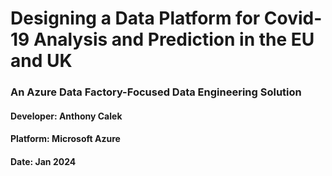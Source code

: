 # Designing a Data Platform for Covid-19 Analysis and Prediction in the EU and UK
### An Azure Data Factory-Focused Data Engineering Solution

#### Developer: Anthony Calek
#### Platform: Microsoft Azure
#### Date: Jan 2024

